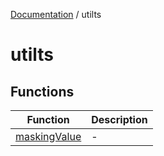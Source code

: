 [Documentation](../index.md) / utilts

# utilts

## Functions

| Function | Description |
| ------ | ------ |
| [maskingValue](functions/maskingValue.md) | - |
